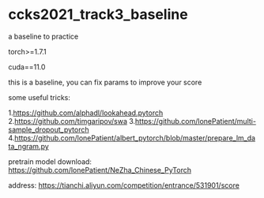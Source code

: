 # ccks2021_track3_baseline
 a baseline to practice



torch>=1.7.1

cuda==11.0

this is a baseline, you can fix params to improve your score

some useful tricks:

1.https://github.com/alphadl/lookahead.pytorch
2.https://github.com/timgaripov/swa
3.https://github.com/lonePatient/multi-sample_dropout_pytorch
4.https://github.com/lonePatient/albert_pytorch/blob/master/prepare_lm_data_ngram.py

pretrain model download:
https://github.com/lonePatient/NeZha_Chinese_PyTorch


address: https://tianchi.aliyun.com/competition/entrance/531901/score